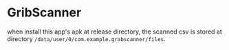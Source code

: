 # GribScanner

when install this app's apk at release directory, the scanned csv is stored at 
directory `/data/user/0/com.example.grabscanner/files`.
